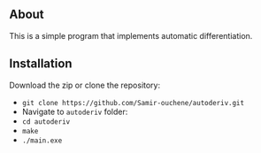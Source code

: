 ## About
This is a simple program that implements automatic differentiation.
## Installation
Download the zip or clone the repository:

- `git clone https://github.com/Samir-ouchene/autoderiv.git`
- Navigate to `autoderiv` folder:
 - `cd autoderiv`
- `make`
- `./main.exe`


